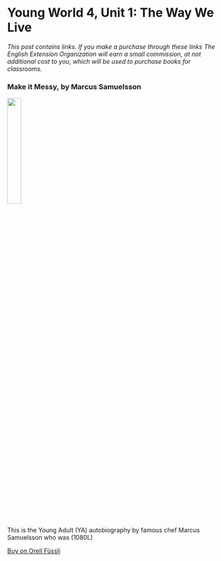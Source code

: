 # Young World 4, Unit 1: The Way We Live

*This post contains links. If you make a purchase through these links The English Extension Organization will earn a small commission, at not additional cost to you, which will be used to purchase books for classrooms.*



### Make it Messy, by Marcus Samuelsson

<img src="https://i.imgur.com/g0kZ505.png" width="25%" />

This is the Young Adult (YA) autobiography by famous chef Marcus Samuelsson who was  (1080L)

<a href="https://www.orellfuessli.ch/shop/home/artikeldetails/A1034596066" rel="nofollow">Buy on Orell Füssli</a>
<!--stackedit_data:
eyJoaXN0b3J5IjpbLTUxOTYxOTIyMiwtNDA3MDY4MTcxLC0xNj
Q5NjQ3NDg0LDc4NzEyNzkzOCwxNTY0NDMzNzQwLC05MzE5MzQ2
NDgsLTEzNzEyMzkyNDJdfQ==
-->